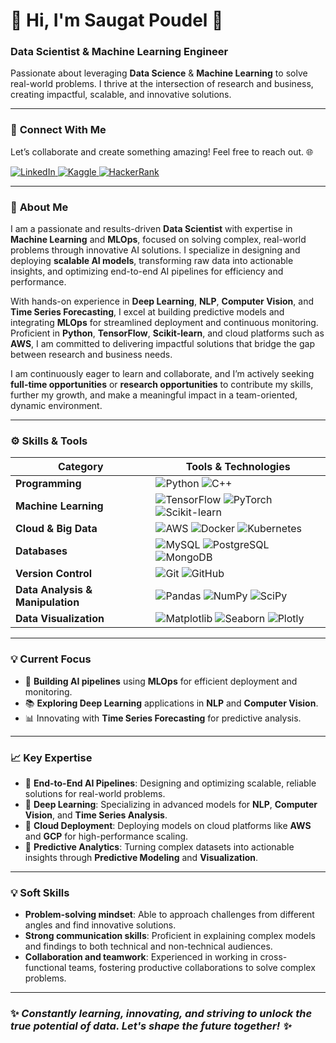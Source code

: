 # 🚀 Hi, I'm **Saugat Poudel** 🌟  
### Data Scientist & Machine Learning Engineer  
Passionate about leveraging **Data Science** & **Machine Learning** to solve real-world problems. I thrive at the intersection of research and business, creating impactful, scalable, and innovative solutions.

---



### 🤝 **Connect With Me**  
Let’s collaborate and create something amazing! Feel free to reach out. 🌐  

<a href="https://linkedin.com/in/xaugat">
  <img src="https://img.shields.io/badge/LinkedIn-%230077B5.svg?style=for-the-badge&logo=linkedin&logoColor=white" alt="LinkedIn"/>
</a>
<a href="https://kaggle.com/saugatp">
  <img src="https://img.shields.io/badge/Kaggle-%2320BEFF.svg?style=for-the-badge&logo=kaggle&logoColor=white" alt="Kaggle"/>
</a>
<a href="https://www.hackerrank.com/saugatp363">
  <img src="https://img.shields.io/badge/HackerRank-%232EC866.svg?style=for-the-badge&logo=hackerRank&logoColor=white" alt="HackerRank"/>
</a>

---



### 📢 **About Me**  
I am a passionate and results-driven **Data Scientist** with expertise in **Machine Learning** and **MLOps**, focused on solving complex, real-world problems through innovative AI solutions. I specialize in designing and deploying **scalable AI models**, transforming raw data into actionable insights, and optimizing end-to-end AI pipelines for efficiency and performance.

With hands-on experience in **Deep Learning**, **NLP**, **Computer Vision**, and **Time Series Forecasting**, I excel at building predictive models and integrating **MLOps** for streamlined deployment and continuous monitoring. Proficient in **Python**, **TensorFlow**, **Scikit-learn**, and cloud platforms such as **AWS**, I am committed to delivering impactful solutions that bridge the gap between research and business needs.

I am continuously eager to learn and collaborate, and I’m actively seeking **full-time opportunities** or **research opportunities** to contribute my skills, further my growth, and make a meaningful impact in a team-oriented, dynamic environment.  

---



### ⚙️ **Skills & Tools**

| **Category**                   | **Tools & Technologies** |
|---------------------------------|--------------------------|
| **Programming**                 | ![Python](https://img.shields.io/badge/Python-%2314354C.svg?style=for-the-badge&logo=python&logoColor=white) ![C++](https://img.shields.io/badge/C++-%2300599C.svg?style=for-the-badge&logo=c%2B%2B&logoColor=white) |
| **Machine Learning**            | ![TensorFlow](https://img.shields.io/badge/TensorFlow-%23FF6F00.svg?style=for-the-badge&logo=tensorflow&logoColor=white) ![PyTorch](https://img.shields.io/badge/PyTorch-%23EE4C2C.svg?style=for-the-badge&logo=pytorch&logoColor=white) ![Scikit-learn](https://img.shields.io/badge/Scikit--learn-%23F7931E.svg?style=for-the-badge&logo=scikit-learn&logoColor=white) |
| **Cloud & Big Data**            | ![AWS](https://img.shields.io/badge/AWS-%23FF9900.svg?style=for-the-badge&logo=amazonaws&logoColor=white) ![Docker](https://img.shields.io/badge/Docker-%230db7ed.svg?style=for-the-badge&logo=docker&logoColor=white) ![Kubernetes](https://img.shields.io/badge/Kubernetes-%233C87B9.svg?style=for-the-badge&logo=kubernetes&logoColor=white) |
| **Databases**                   | ![MySQL](https://img.shields.io/badge/MySQL-%2300f.svg?style=for-the-badge&logo=mysql&logoColor=white) ![PostgreSQL](https://img.shields.io/badge/PostgreSQL-%23316192.svg?style=for-the-badge&logo=postgresql&logoColor=white) ![MongoDB](https://img.shields.io/badge/MongoDB-%2347A248.svg?style=for-the-badge&logo=mongodb&logoColor=white) |
| **Version Control**             | ![Git](https://img.shields.io/badge/Git-%23F1502F.svg?style=for-the-badge&logo=git&logoColor=white) ![GitHub](https://img.shields.io/badge/GitHub-%23121011.svg?style=for-the-badge&logo=github&logoColor=white) |
| **Data Analysis & Manipulation**| ![Pandas](https://img.shields.io/badge/Pandas-%2314354C.svg?style=for-the-badge&logo=pandas&logoColor=white) ![NumPy](https://img.shields.io/badge/NumPy-%23013243.svg?style=for-the-badge&logo=numpy&logoColor=white) ![SciPy](https://img.shields.io/badge/SciPy-%230C55F4.svg?style=for-the-badge&logo=scipy&logoColor=white) |
| **Data Visualization**          | ![Matplotlib](https://img.shields.io/badge/Matplotlib-%233C3E3F.svg?style=for-the-badge&logo=matplotlib&logoColor=white) ![Seaborn](https://img.shields.io/badge/Seaborn-%23007880.svg?style=for-the-badge&logo=seaborn&logoColor=white) ![Plotly](https://img.shields.io/badge/Plotly-%23035A8C.svg?style=for-the-badge&logo=plotly&logoColor=white) |

---

### 💡 **Current Focus**  
- 🚀 **Building AI pipelines** using **MLOps** for efficient deployment and monitoring.  
- 📚 **Exploring Deep Learning** applications in **NLP** and **Computer Vision**.  
- 📊 Innovating with **Time Series Forecasting** for predictive analysis.

---


### 📈 **Key Expertise**
- 🔹 **End-to-End AI Pipelines**: Designing and optimizing scalable, reliable solutions for real-world problems.  
- 🔹 **Deep Learning**: Specializing in advanced models for **NLP**, **Computer Vision**, and **Time Series Analysis**.  
- 🔹 **Cloud Deployment**: Deploying models on cloud platforms like **AWS** and **GCP** for high-performance scaling.  
- 🔹 **Predictive Analytics**: Turning complex datasets into actionable insights through **Predictive Modeling** and **Visualization**.

---



### 💡 **Soft Skills**
- **Problem-solving mindset**: Able to approach challenges from different angles and find innovative solutions.
- **Strong communication skills**: Proficient in explaining complex models and findings to both technical and non-technical audiences.
- **Collaboration and teamwork**: Experienced in working in cross-functional teams, fostering productive collaborations to solve complex problems.
  
---


### ✨ *Constantly learning, innovating, and striving to unlock the true potential of data. Let's shape the future together! ✨*
